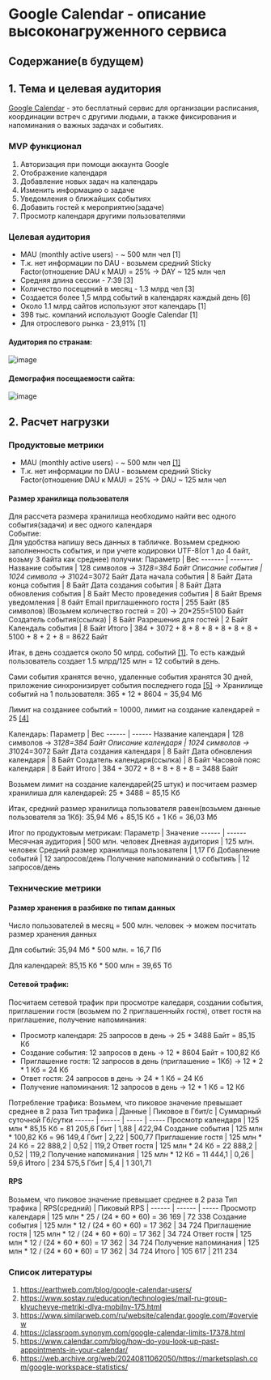 # Google Calendar - описание высоконагруженного сервиса
## Содержание(в будущем)
## 1. Тема и целевая аудитория
[Google Calendar](https://calendar.google.com) - это бесплатный сервис для организации расписания, координации встреч с другими людьми, а также фиксирования и напоминания о важных задачах и событиях.
### MVP функционал
1. Авторизация при помощи аккаунта Google
2. Отображение календаря
3. Добавление новых задач на календарь
4. Изменить информацию о задаче
5. Уведомления о ближайших событиях
6. Добавить гостей к мероприятию(задаче)
7. Просмотр календаря другими пользователями

### Целевая аудитория
* MAU (monthly active users) - ~ 500 млн чел [1]
* Т.к. нет информации по DAU - возьмем средний Sticky Factor(отношение DAU к MAU) = 25% -> DAY ~ 125 млн чел
* Средняя длина сессии - 7:39 [3]
* Количество посещений в месяц - 1.3 млрд чел [3]
* Создается более 1,5 млрд событий в календарях каждый день [6]
* Около 1.1 млрд сайтов используют этот календарь [1]
* 398 тыс. компаний используют Google Calendar [1]
* Для отрослевого рынка - 23,91% [1]
#### Аудитория по странам:
![image](https://github.com/user-attachments/assets/7c879371-d105-4e8f-b5d1-25f3f8fb6405)
#### Демография посещаемости сайта:
![image](https://github.com/user-attachments/assets/f80ba32f-8e70-4cd2-acf9-b362f22409b8)
## 2. Расчет нагрузки
### Продуктовые метрики
* MAU (monthly active users) - ~ 500 млн чел [[1]](https://earthweb.com/blog/google-calendar-users/)
* Т.к. нет информации по DAU - возьмем средний Sticky Factor(отношение DAU к MAU) = 25% -> DAU ~ 125 млн чел
#### Размер хранилища пользователя
Для рассчета размера хранилища необходимо найти вес одного события(задачи) и вес одного календаря\
Событие:\
Для удобства напишу весь данных в табличке. Возьмем среднюю заполненность события, и при учете кодировки UTF-8(от 1 до 4 байт, возьму 3 байта как среднее) получим:
Параметр | Вес
------- | -------
Название события | 128 символов -> 3*128=384 Байт
Описание события | 1024 символа -> 3*1024=3072 Байт
Дата начала события | 8 Байт
Дата конца события | 8 Байт
Дата создания события | 8 Байт
Дата обновления события | 8 Байт
Место проведения события | 8 Байт
Время уведомления | 8 байт
Email приглашенного гостя | 255 Байт (85 символов) (Возьмем количество гостей = 20) -> 20*255=5100 Байт
Создатель события(ссылка) | 8 Байт
Разрешения для гостей | 2 Байт
Календаль события | 8 Байт
Итого | 384 + 3072 + 8 + 8 + 8 + 8 + 8 + 8 + 5100 + 8 + 2 + 8 = 8622 Байт

Итак, в день создается около 50 млрд. событий [[1]](https://earthweb.com/blog/google-calendar-users/). То есть каждый пользователь создает 1.5 млрд/125 млн = 12 событий в день.

Сами события хранятся вечно, удаленные события хранятся 30 дней, приложение синхронизирует события последнего года [[5]](https://www.calendar.com/blog/how-do-you-look-up-past-appointments-in-your-calendar/) -> Хранилище событий на 1 пользователя: 365 * 12 * 8604 = 35,94 Мб

Лимит на созданиее событий = 10000, лимит на создание календарей = 25 [[4]](https://classroom.synonym.com/google-calendar-limits-17378.html)

Календарь:
Параметр | Вес
------ | ------
Название календаря | 128 символов -> 3*128=384 Байт
Описание календаря | 1024 символов -> 3*1024=3072 Байт
Дата создания календаря | 8 Байт
Дата обновления календаря | 8 Байт
Создатель календаря(ссылка) | 8 Байт
Часовой пояс календаря | 8 Байт
Итого | 384 + 3072 + 8 + 8 + 8 + 8 = 3488 Байт

Возьмем лимит на создание календарей(25 штук) и посчитаем размер хранилиша для календарей: 25 * 3488 = 85,15 Кб

Итак, средний размер хранилища пользователя равен(возьмем данные пользователя за 1Кб): 35,94 Мб + 85,15 Кб + 1 Кб = 36,03 Мб

Итог по продуктовым метрикам:
Параметр | Значение
------ | ------
Месячная аудитория | 500 млн. человек
Дневная аудитория | 125 млн. человек
Средний размер хранилища пользователя | 1,17 Гб
Добавление событий | 12 запросов/день
Получение напоминаний о событияъ | 12 запросов/день

### Технические метрики
#### Размер хранения в разбивке по типам данных
Число пользователей в месяц = 500 млн. человек -> можем посчитать размер хранения данных

Для событий: 35,94 Мб * 500 млн. = 16,7 Пб

Для календарей: 85,15 Кб * 500 млн = 39,65 Тб

#### Сетевой трафик:
Посчитаем сетевой трафик при просмотре каледаря, создании события, приглашении гостя (возьмем по 2 приглашенныйх гостя), ответ гостя на приглашение, получение напоминания:
* Просмотр календаря: 25 запросов в день -> 25 * 3488 Байт = 85,15 Кб
* Создание события: 12 запросов в день -> 12 * 8604 Байт = 100,82 Кб
* Приглашение гостя: 12 запросов в день (приглашение = 1Кб) -> 12 * 2 * 1 Кб = 24 Кб
* Ответ гостя: 24 запросов в день -> 24 * 1 Кб = 24 Кб
* Получение напоминания: 12 запросов в день -> 12 * 1 Кб = 12 Кб

Потребление трафика:
Возьмем, что пиковое значение превышает среднее в 2 раза
Тип трафика | Данные | Пиковое в Гбит/c | Суммарный суточной Гб/cутки
------ | ------ | ----- | -----
Просмотр календаря | 125 млн * 85,15 Кб = 81 205,6 Гбит | 1,88 | 422,94
Создание события | 125 млн * 100,82 Кб = 96 149,4 Гбит | 2,22 | 500,77
Приглашение гостя | 125 млн * 24 Кб = 22 888,2 | 0,52 | 119,2
Ответ гостя | 125 млн * 24 Кб = 22 888,2 | 0,52 | 119,2
Получение напоминания | 125 млн * 12 Кб = 11 444,1 | 0,26 | 59,6
Итого | 234 575,5 Гбит | 5,4 | 1 301,71

#### RPS
Возьмем, что пиковое значение превышает среднее в 2 раза
Тип трафика | RPS(средний) | Пиковый RPS  | 
------ | ------ | -----
Просмотр календаря | 125 млн * 25 / (24 * 60 * 60) = 36 169 | 72 338
Создание события | 125 млн * 12 / (24 * 60 * 60) = 17 362 | 34 724
Приглашение гостя | 125 млн * 12 / (24 * 60 * 60) = 17 362 | 34 724
Ответ гостя | 125 млн * 12 / (24 * 60 * 60) = 17 362 | 34 724
Получение напоминания | 125 млн * 12 / (24 * 60 * 60) = 17 362 | 34 724
Итого | 105 617 | 211 234

### Список литературы
1. https://earthweb.com/blog/google-calendar-users/
2. https://www.sostav.ru/education/technologies/mail-ru-group-klyuchevye-metriki-dlya-mobilny-175.html
3. https://www.similarweb.com/ru/website/calendar.google.com/#overview
4. https://classroom.synonym.com/google-calendar-limits-17378.html
5. https://www.calendar.com/blog/how-do-you-look-up-past-appointments-in-your-calendar/
6. https://web.archive.org/web/20240811062050/https://marketsplash.com/google-workspace-statistics/
